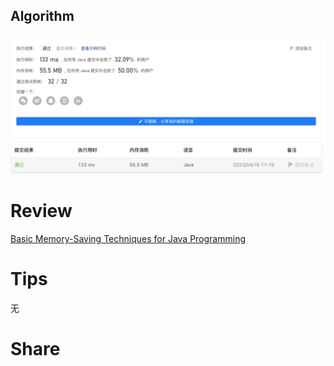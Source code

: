 ## Algorithm
![yueqingming-2023-04-09-lc](../../images/temp/yueqingming-2023-04-16-lc.png)

# Review
[Basic Memory-Saving Techniques for Java Programming](https://medium.com/javarevisited/basic-memory-saving-techniques-for-java-programming-6677a7237a69)


# Tips
无

# Share
